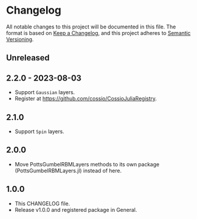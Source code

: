 # Changelog

All notable changes to this project will be documented in this file. The format is based on [Keep a Changelog](https://keepachangelog.com/en/1.0.0/), and this project adheres to [Semantic Versioning](https://semver.org/spec/v2.0.0.html).

## Unreleased

## 2.2.0 - 2023-08-03

- Support `Gaussian` layers.
- Register at https://github.com/cossio/CossioJuliaRegistry.

## 2.1.0

- Support `Spin` layers.

## 2.0.0

- Move PottsGumbelRBMLayers methods to its own package (PottsGumbelRBMLayers.jl) instead of here.

## 1.0.0

- This CHANGELOG file.
- Release v1.0.0 and registered package in General.